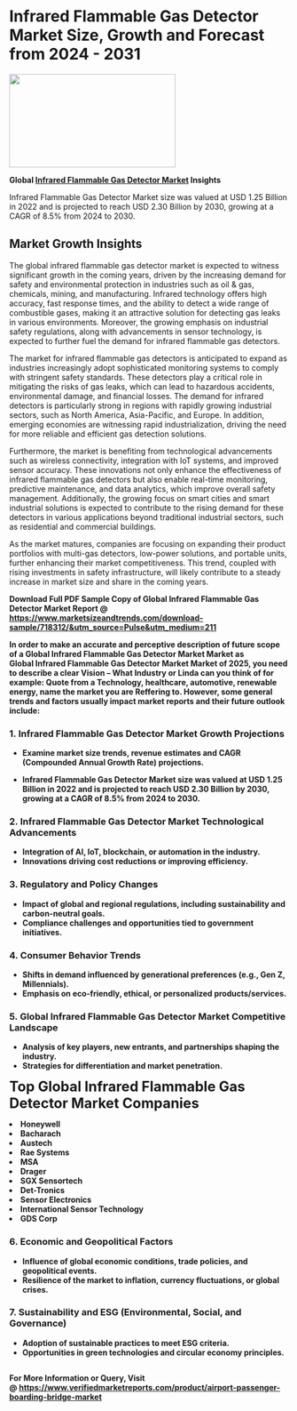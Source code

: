 <H1>Infrared Flammable Gas Detector Market Size, Growth and Forecast from 2024 - 2031</H1><img class="aligncenter size-medium wp-image-584254" src="https://thirdeyenews.in/wp-content/uploads/2024/09/Global-Market-Research-300x168.jpeg" alt="" width="300" height="168" /><p><strong>Global&nbsp;<a href="https://www.marketsizeandtrends.com/download-sample/718312/&amp;utm_source=Pulse&amp;utm_medium=211">Infrared Flammable Gas Detector Market</a> Insights</strong></p><p>Infrared Flammable Gas Detector Market size was valued at USD 1.25 Billion in 2022 and is projected to reach USD 2.30 Billion by 2030, growing at a CAGR of 8.5% from 2024 to 2030.</p><p><h2>Market Growth Insights</h2> <p>The global infrared flammable gas detector market is expected to witness significant growth in the coming years, driven by the increasing demand for safety and environmental protection in industries such as oil & gas, chemicals, mining, and manufacturing. Infrared technology offers high accuracy, fast response times, and the ability to detect a wide range of combustible gases, making it an attractive solution for detecting gas leaks in various environments. Moreover, the growing emphasis on industrial safety regulations, along with advancements in sensor technology, is expected to further fuel the demand for infrared flammable gas detectors.</p> <p><strong></strong></p> <p>The market for infrared flammable gas detectors is anticipated to expand as industries increasingly adopt sophisticated monitoring systems to comply with stringent safety standards. These detectors play a critical role in mitigating the risks of gas leaks, which can lead to hazardous accidents, environmental damage, and financial losses. The demand for infrared detectors is particularly strong in regions with rapidly growing industrial sectors, such as North America, Asia-Pacific, and Europe. In addition, emerging economies are witnessing rapid industrialization, driving the need for more reliable and efficient gas detection solutions.</p> <p>Furthermore, the market is benefiting from technological advancements such as wireless connectivity, integration with IoT systems, and improved sensor accuracy. These innovations not only enhance the effectiveness of infrared flammable gas detectors but also enable real-time monitoring, predictive maintenance, and data analytics, which improve overall safety management. Additionally, the growing focus on smart cities and smart industrial solutions is expected to contribute to the rising demand for these detectors in various applications beyond traditional industrial sectors, such as residential and commercial buildings.</p> <p>As the market matures, companies are focusing on expanding their product portfolios with multi-gas detectors, low-power solutions, and portable units, further enhancing their market competitiveness. This trend, coupled with rising investments in safety infrastructure, will likely contribute to a steady increase in market size and share in the coming years.</p> <p><strong></p><p><span class=""><strong>Download Full PDF Sample Copy of Global Infrared Flammable Gas Detector Market Report</strong> @ <a href="https://www.marketsizeandtrends.com/download-sample/718312/&amp;utm_source=Pulse&amp;utm_medium=211" target="_blank">https://www.marketsizeandtrends.com/download-sample/718312/&amp;utm_source=Pulse&amp;utm_medium=211</a></span></p><p>In order to make an accurate and perceptive description of future scope of a Global&nbsp;Infrared Flammable Gas Detector Market Market as Global&nbsp;Infrared Flammable Gas Detector Market Market of 2025, you need to describe a clear Vision &ndash; What Industry or Linda can you think of for example: Quote from a Technology, healthcare, automotive, renewable energy, name the market you are Reffering to. However, some general trends and factors usually impact market reports and their future outlook include:</p><h3>1.&nbsp;<strong>Infrared Flammable Gas Detector Market Growth Projections</strong></h3><ul><li>Examine market size trends, revenue estimates and CAGR (Compounded Annual Growth Rate) projections.</li><li><p>Infrared Flammable Gas Detector Market size was valued at USD 1.25 Billion in 2022 and is projected to reach USD 2.30 Billion by 2030, growing at a CAGR of 8.5% from 2024 to 2030.</p></li></ul><h3>2.&nbsp;<strong>Infrared Flammable Gas Detector Market Technological Advancements</strong></h3><ul><li>Integration of AI, IoT, blockchain, or automation in the industry.</li><li>Innovations driving cost reductions or improving efficiency.</li></ul><h3>3.&nbsp;<strong>Regulatory and Policy Changes</strong></h3><ul><li>Impact of global and regional regulations, including sustainability and carbon-neutral goals.</li><li>Compliance challenges and opportunities tied to government initiatives.</li></ul><h3>4.&nbsp;<strong>Consumer Behavior Trends</strong></h3><ul><li>Shifts in demand influenced by generational preferences (e.g., Gen Z, Millennials).</li><li>Emphasis on eco-friendly, ethical, or personalized products/services.</li></ul><h3>5.&nbsp;<strong>Global Infrared Flammable Gas Detector Market Competitive Landscape</strong></h3><ul><li>Analysis of key players, new entrants, and partnerships shaping the industry.</li><li>Strategies for differentiation and market penetration.</li></ul><p data-pm-slice="1 1 []"><span style="color: inherit; font-family: inherit; font-size: 25px;">Top Global Infrared Flammable Gas Detector Market Companies</span></p><div class="" data-test-id=""><p><li>Honeywell</li><li> Bacharach</li><li> Austech</li><li> Rae Systems</li><li> MSA</li><li> Drager</li><li> SGX Sensortech</li><li> Det-Tronics</li><li> Sensor Electronics</li><li> International Sensor Technology</li><li> GDS Corp</li></p></div><h3>6.&nbsp;<strong>Economic and Geopolitical Factors</strong></h3><ul><li>Influence of global economic conditions, trade policies, and geopolitical events.</li><li>Resilience of the market to inflation, currency fluctuations, or global crises.</li></ul><h3>7.&nbsp;<strong>Sustainability and ESG (Environmental, Social, and Governance)</strong></h3><ul><li>Adoption of sustainable practices to meet ESG criteria.</li><li>Opportunities in green technologies and circular economy principles.</li></ul><h2><strong style="font-size: 14px;">For More Information or Query, Visit @&nbsp;</strong><a style="background-color: #ffffff; font-size: 14px;" href="https://www.marketsizeandtrends.com/report/infrared-flammable-gas-detector-market/" target="_blank">https://www.verifiedmarketreports.com/product/airport-passenger-boarding-bridge-market</a></h2>
